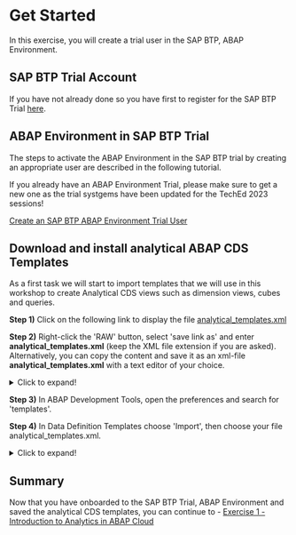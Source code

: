 # Get Started

In this exercise, you will create a trial user in the SAP BTP, ABAP Environment. 

## SAP BTP Trial Account

If you have not already done so you have first to register for the SAP BTP Trial [here](https://developers.sap.com/tutorials/abap-environment-trial-onboarding.html).

## ABAP Environment in SAP BTP Trial

The steps to activate the ABAP Environment in the SAP BTP trial by creating an appropriate user are described in the following tutorial.

If you already have an ABAP Environment Trial, please make sure to get a new one as the trial systgems have been updated for the TechEd 2023 sessions!

[Create an SAP BTP ABAP Environment Trial User](https://developers.sap.com/tutorials/abap-environment-trial-onboarding.html)

## Download and install analytical ABAP CDS Templates

As a first task we will start to import templates that we will use in this workshop to create Analytical CDS views such as dimension views, cubes and queries.

**Step 1)** Click on the following link to display the file [analytical_templates.xml](https://github.com/SAP-samples/teched2023-DT187v/blob/main/exercises/ex0/download/analytical_templates.xml)

**Step 2)** Right-click the 'RAW' button, select 'save link as' and enter **analytical_templates.xml** (keep the XML file extension if you are asked).<br>
Alternatively, you can copy the content and save it as an xml-file **analytical_templates.xml** with a text editor of your choice.

<details><summary>Click to expand!</summary><p>

![this is how](./images/02-RawFileDownload.png)
  
   </p></details>

**Step 3)** In ABAP Development Tools, open the preferences and search for 'templates'.

**Step 4)** In Data Definition Templates choose 'Import', then choose your file analytical_templates.xml.<br>
   <details><summary>Click to expand!</summary><p>

![this is how](./images/01-InstallTemplates.png)
  
   </p></details>
  
## Summary

Now that you have onboarded to the SAP BTP Trial, ABAP Environment and saved the analytical CDS templates, you can continue to - [Exercise 1 - Introduction to Analytics in ABAP Cloud](../ex1/README.md)
